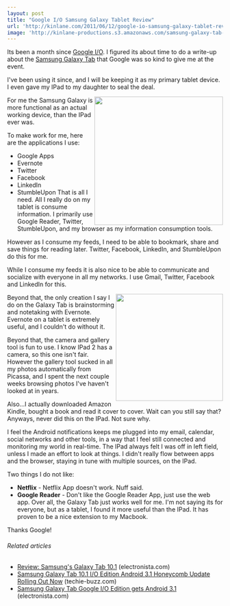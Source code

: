 ```yaml
---
layout: post
title: "Google I/O Samsung Galaxy Tablet Review"
url: 'http://kinlane.com/2011/06/12/google-io-samsung-galaxy-tablet-review/'
image: 'http://kinlane-productions.s3.amazonaws.com/samsung-galaxy-tab-google-io-edition.png'
---
```


Its been a month since [Google I/O][1]. I figured its about time to do a write-up about the [Samsung Galaxy Tab][2] that Google was so kind to give me at the event.

I've been using it since, and I will be keeping it as my primary tablet device. I even gave my IPad to my daughter to seal the deal.

[<img class="c1" src="http://kinlane-productions.s3.amazonaws.com/samsung-galaxy-tab-google-io-edition.png" alt="" width="300" align="right" />][2]For me the Samsung Galaxy is more functional as an actual working device, than the IPad ever was.

To make work for me, here are the applications I use:

  * Google Apps
  * Evernote
  * Twitter
  * Facebook
  * LinkedIn
  * StumbleUpon
That is all I need. All I really do on my tablet is consume information. I primarily use Google Reader, Twitter, StumbleUpon, and my browser as my information consumption tools.

However as I consume my feeds, I need to be able to bookmark, share and save things for reading later. Twitter, Facebook, LinkedIn, and StumbleUpon do this for me.

While I consume my feeds it is also nice to be able to communicate and socialize with everyone in all my networks. I use Gmail, Twitter, Facebook and LinkedIn for this.

[<img class="c1" src="http://kinlane-productions.s3.amazonaws.com/samsung-galaxy-tab-evernote.jpg" alt="" width="250" align="right" />][3]Beyond that, the only creation I say I do on the Galaxy Tab is brainstorming and notetaking with Evernote. Evernote on a tablet is extremely useful, and I couldn't do without it.

Beyond that, the camera and gallery tool is fun to use. I know IPad 2 has a camera, so this one isn't fair. However the gallery tool sucked in all my photos automatically from Picassa, and I spent the next couple weeks browsing photos I've haven't looked at in years.

Also...I actually downloaded Amazon Kindle, bought a book and read it cover to cover. Wait can you still say that? Anyways, never did this on the IPad. Not sure why.

I feel the Android notifications keeps me plugged into my email, calendar, social networks and other tools, in a way that I feel still connected and monitoring my world in real-time. The IPad always felt I was off in left field, unless I made an effort to look at things. I didn't really flow between apps and the browser, staying in tune with multiple sources, on the IPad.

Two things I do not like:

  * **Netflix** \- Netflix App doesn't work. Nuff said.
  * **Google Reader** \- Don't like the Google Reader App, just use the web app.
Over all, the Galaxy Tab just works well for me. I'm not saying its for everyone, but as a tablet, I found it more useful than the IPad. It has proven to be a nice extension to my Macbook.

Thanks Google!

######  Related articles

  * [Review: Samsung's Galaxy Tab 10.1][4] (electronista.com)
  * [Samsung Galaxy Tab 10.1 I/O Edition Android 3.1 Honeycomb Update Rolling Out Now][5] (techie-buzz.com)
  * [Samsung Galaxy Tab Google I/O Edition gets Android 3.1][6] (electronista.com)

   [1]: http://www.google.com/events/io/2011/
   [2]: http://www.samsung.com/global/microsite/galaxytab/10.1/index.html
   [3]: http://www.evernote.com/about/download/android.php
   [4]: http://www.electronista.com/articles/11/06/10/latest.tab.aimed.directly.at.ipad.2/
   [5]: http://techie-buzz.com/gadgets-news/samsung-galaxy-tab-10-1-io-edition-android-3-1-honeycomb-update.html
   [6]: http://www.electronista.com/articles/11/06/11/galaxy.tab.101.i.o.gets.honeycomb.update/
